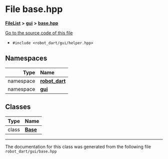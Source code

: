 

# File base.hpp



[**FileList**](files.md) **>** [**gui**](dir_6a9d4b7ec29c938d1d9a486c655cfc8a.md) **>** [**base.hpp**](base_8hpp.md)

[Go to the source code of this file](base_8hpp_source.md)



* `#include <robot_dart/gui/helper.hpp>`













## Namespaces

| Type | Name |
| ---: | :--- |
| namespace | [**robot\_dart**](namespacerobot__dart.md) <br> |
| namespace | [**gui**](namespacerobot__dart_1_1gui.md) <br> |


## Classes

| Type | Name |
| ---: | :--- |
| class | [**Base**](classrobot__dart_1_1gui_1_1Base.md) <br> |



















































------------------------------
The documentation for this class was generated from the following file `robot_dart/gui/base.hpp`

